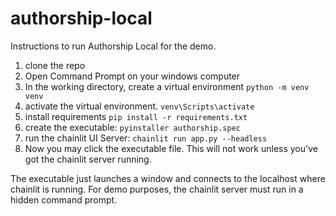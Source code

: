 # authorship-local

 Instructions to run Authorship Local for the demo.

 1. clone the repo
 2. Open Command Prompt on your windows computer
 3. In the working directory, create a virtual environment `python -m venv venv`
 4. activate the virtual environment. `venv\Scripts\activate`
 5. install requirements `pip install -r requirements.txt`
 6. create the executable: `pyinstaller authorship.spec`
 7. run the chainlit UI Server: `chainlit run app.py --headless`
 8. Now you may click the executable file. This will not work unless you've got the chainlit server running.

The executable just launches a window and connects to the localhost where chainlit is running. For demo purposes, the chainlit server must run in a hidden command prompt.
